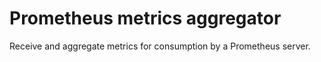 # Prometheus metrics aggregator

Receive and aggregate metrics for consumption by a Prometheus server.

